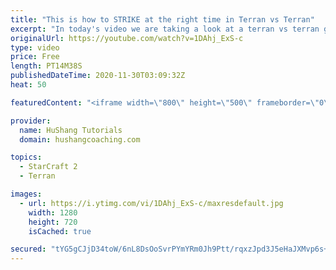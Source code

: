```yaml
---
title: "This is how to STRIKE at the right time in Terran vs Terran"
excerpt: "In today's video we are taking a look at a terran vs terran game I played that showcases some patience and how I like to calculate when it's the correct time to attack!  Coaching -------------------------------------------------------------------------- Website: https://www.hushangcoaching.com  Interested"
originalUrl: https://youtube.com/watch?v=1DAhj_ExS-c
type: video
price: Free
length: PT14M38S
publishedDateTime: 2020-11-30T03:09:32Z
heat: 50

featuredContent: "<iframe width=\"800\" height=\"500\" frameborder=\"0\" src=\"https://www.youtube.com/embed/1DAhj_ExS-c\" allow=\"accelerometer; autoplay; encrypted-media; gyroscope; picture-in-picture\" allowfullscreen></iframe>"

provider:
  name: HuShang Tutorials
  domain: hushangcoaching.com

topics:
  - StarCraft 2
  - Terran

images:
  - url: https://i.ytimg.com/vi/1DAhj_ExS-c/maxresdefault.jpg
    width: 1280
    height: 720
    isCached: true

secured: "tYG5gCJjD34toW/6nL8DsOoSvrPYmYRm0Jh9Ptt/rqxzJpd3J5eHaJXMvp6s+hdhswnhZbnP0hnu7vYWhTGo2nnilFMHW2YnnV4gY2pAv7IiUpCsuvvHQnUEUwEtE1CStzp5G2LuJcEHudxoAF8jJZdaloFB+sNzW/Zdr4H3Eb9EHmQ/DP8u+Vo6IesMdhkYhIW1gGWNditsQKoCu/KhJa7R5Bur18yDYB+O2ZawXv2xZysPrTwRTivGNYzz+kh0vlN298f9ZwweOYW3ELhoj8yGGKrOs7+ZvfTf9w/oui5GUr8Z7J2hzg4jzfQSfe+fBddRnDbcvA0ksmpDdcHS5sZBGLPx31fCcZEiruryDPJvxl4UTqm1yJ0U3TzNqNpnmOnn7V9gNk0nKYe3ahz4LJ4NhcF6GLZFRwy9od+kqQA=;Ku4zxijrdNb+Wx9eZp7fig=="
---
```



